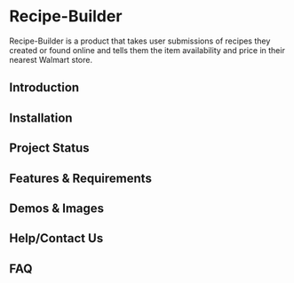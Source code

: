 # Recipe-Builder
Recipe-Builder is a product that takes user submissions of recipes they created or found online and tells them the item availability and price in their nearest Walmart store.

## Introduction

## Installation

## Project Status

## Features & Requirements

## Demos & Images

## Help/Contact Us

## FAQ

